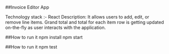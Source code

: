 ##Invoice Editor App

Technology stack :- React
Description: It allows users to add, edit, or remove line items. Grand total and total for each item row is getting updated on-the-fly as user interacts with the application.

##How to run it
npm install
npm start

##How to run it
npm test

